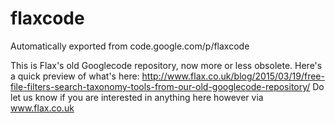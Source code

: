 # flaxcode
Automatically exported from code.google.com/p/flaxcode

This is Flax's old Googlecode repository, now more or less obsolete. Here's a quick preview of what's here:
http://www.flax.co.uk/blog/2015/03/19/free-file-filters-search-taxonomy-tools-from-our-old-googlecode-repository/
Do let us know if you are interested in anything here however via www.flax.co.uk
